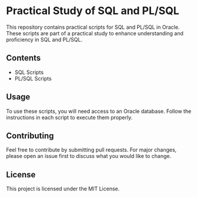 # Practical Study of SQL and PL/SQL

This repository contains practical scripts for SQL and PL/SQL in Oracle. These scripts are part of a practical study to enhance understanding and proficiency in SQL and PL/SQL.

## Contents

- SQL Scripts
- PL/SQL Scripts

## Usage

To use these scripts, you will need access to an Oracle database. Follow the instructions in each script to execute them properly.

## Contributing

Feel free to contribute by submitting pull requests. For major changes, please open an issue first to discuss what you would like to change.

## License

This project is licensed under the MIT License.

